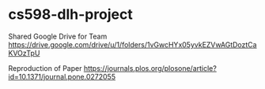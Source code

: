 # cs598-dlh-project

Shared Google Drive for Team
https://drive.google.com/drive/u/1/folders/1vGwcHYx05yvkEZVwAGtDoztCaKVOzTpU

Reproduction of Paper
https://journals.plos.org/plosone/article?id=10.1371/journal.pone.0272055

